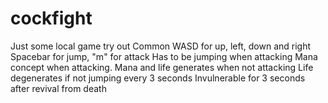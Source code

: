 # cockfight
Just some local game try out
Common WASD for up, left, down and right
Spacebar for jump, "m" for attack
Has to be jumping when attacking
Mana concept when attacking.
Mana and life generates when not attacking
Life degenerates if not jumping every 3 seconds
Invulnerable for 3 seconds after revival from death
